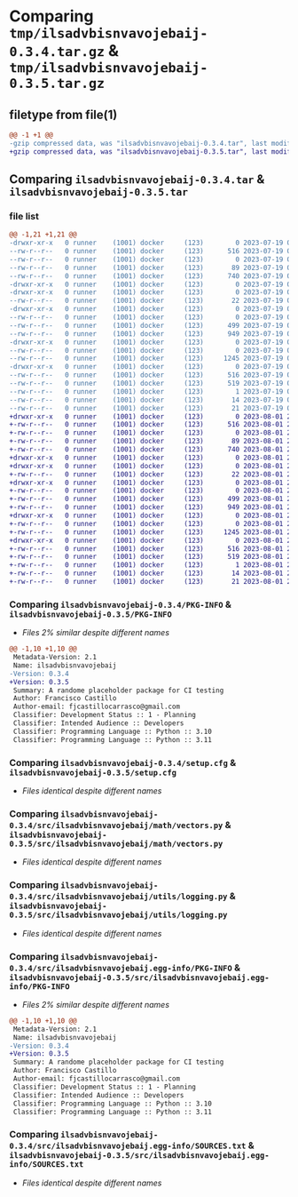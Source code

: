 # Comparing `tmp/ilsadvbisnvavojebaij-0.3.4.tar.gz` & `tmp/ilsadvbisnvavojebaij-0.3.5.tar.gz`

## filetype from file(1)

```diff
@@ -1 +1 @@
-gzip compressed data, was "ilsadvbisnvavojebaij-0.3.4.tar", last modified: Wed Jul 19 07:10:29 2023, max compression
+gzip compressed data, was "ilsadvbisnvavojebaij-0.3.5.tar", last modified: Tue Aug  1 20:05:25 2023, max compression
```

## Comparing `ilsadvbisnvavojebaij-0.3.4.tar` & `ilsadvbisnvavojebaij-0.3.5.tar`

### file list

```diff
@@ -1,21 +1,21 @@
-drwxr-xr-x   0 runner    (1001) docker     (123)        0 2023-07-19 07:10:29.828250 ilsadvbisnvavojebaij-0.3.4/
--rw-r--r--   0 runner    (1001) docker     (123)      516 2023-07-19 07:10:29.828250 ilsadvbisnvavojebaij-0.3.4/PKG-INFO
--rw-r--r--   0 runner    (1001) docker     (123)        0 2023-07-19 07:10:10.000000 ilsadvbisnvavojebaij-0.3.4/README.md
--rw-r--r--   0 runner    (1001) docker     (123)       89 2023-07-19 07:10:10.000000 ilsadvbisnvavojebaij-0.3.4/pyproject.toml
--rw-r--r--   0 runner    (1001) docker     (123)      740 2023-07-19 07:10:29.832250 ilsadvbisnvavojebaij-0.3.4/setup.cfg
-drwxr-xr-x   0 runner    (1001) docker     (123)        0 2023-07-19 07:10:29.828250 ilsadvbisnvavojebaij-0.3.4/src/
-drwxr-xr-x   0 runner    (1001) docker     (123)        0 2023-07-19 07:10:29.828250 ilsadvbisnvavojebaij-0.3.4/src/ilsadvbisnvavojebaij/
--rw-r--r--   0 runner    (1001) docker     (123)       22 2023-07-19 07:10:10.000000 ilsadvbisnvavojebaij-0.3.4/src/ilsadvbisnvavojebaij/__init__.py
-drwxr-xr-x   0 runner    (1001) docker     (123)        0 2023-07-19 07:10:29.828250 ilsadvbisnvavojebaij-0.3.4/src/ilsadvbisnvavojebaij/math/
--rw-r--r--   0 runner    (1001) docker     (123)        0 2023-07-19 07:10:10.000000 ilsadvbisnvavojebaij-0.3.4/src/ilsadvbisnvavojebaij/math/__init__.py
--rw-r--r--   0 runner    (1001) docker     (123)      499 2023-07-19 07:10:10.000000 ilsadvbisnvavojebaij-0.3.4/src/ilsadvbisnvavojebaij/math/scalars.py
--rw-r--r--   0 runner    (1001) docker     (123)      949 2023-07-19 07:10:10.000000 ilsadvbisnvavojebaij-0.3.4/src/ilsadvbisnvavojebaij/math/vectors.py
-drwxr-xr-x   0 runner    (1001) docker     (123)        0 2023-07-19 07:10:29.828250 ilsadvbisnvavojebaij-0.3.4/src/ilsadvbisnvavojebaij/utils/
--rw-r--r--   0 runner    (1001) docker     (123)        0 2023-07-19 07:10:10.000000 ilsadvbisnvavojebaij-0.3.4/src/ilsadvbisnvavojebaij/utils/__init__.py
--rw-r--r--   0 runner    (1001) docker     (123)     1245 2023-07-19 07:10:10.000000 ilsadvbisnvavojebaij-0.3.4/src/ilsadvbisnvavojebaij/utils/logging.py
-drwxr-xr-x   0 runner    (1001) docker     (123)        0 2023-07-19 07:10:29.828250 ilsadvbisnvavojebaij-0.3.4/src/ilsadvbisnvavojebaij.egg-info/
--rw-r--r--   0 runner    (1001) docker     (123)      516 2023-07-19 07:10:29.000000 ilsadvbisnvavojebaij-0.3.4/src/ilsadvbisnvavojebaij.egg-info/PKG-INFO
--rw-r--r--   0 runner    (1001) docker     (123)      519 2023-07-19 07:10:29.000000 ilsadvbisnvavojebaij-0.3.4/src/ilsadvbisnvavojebaij.egg-info/SOURCES.txt
--rw-r--r--   0 runner    (1001) docker     (123)        1 2023-07-19 07:10:29.000000 ilsadvbisnvavojebaij-0.3.4/src/ilsadvbisnvavojebaij.egg-info/dependency_links.txt
--rw-r--r--   0 runner    (1001) docker     (123)       14 2023-07-19 07:10:29.000000 ilsadvbisnvavojebaij-0.3.4/src/ilsadvbisnvavojebaij.egg-info/requires.txt
--rw-r--r--   0 runner    (1001) docker     (123)       21 2023-07-19 07:10:29.000000 ilsadvbisnvavojebaij-0.3.4/src/ilsadvbisnvavojebaij.egg-info/top_level.txt
+drwxr-xr-x   0 runner    (1001) docker     (123)        0 2023-08-01 20:05:25.050787 ilsadvbisnvavojebaij-0.3.5/
+-rw-r--r--   0 runner    (1001) docker     (123)      516 2023-08-01 20:05:25.050787 ilsadvbisnvavojebaij-0.3.5/PKG-INFO
+-rw-r--r--   0 runner    (1001) docker     (123)        0 2023-08-01 20:05:04.000000 ilsadvbisnvavojebaij-0.3.5/README.md
+-rw-r--r--   0 runner    (1001) docker     (123)       89 2023-08-01 20:05:04.000000 ilsadvbisnvavojebaij-0.3.5/pyproject.toml
+-rw-r--r--   0 runner    (1001) docker     (123)      740 2023-08-01 20:05:25.050787 ilsadvbisnvavojebaij-0.3.5/setup.cfg
+drwxr-xr-x   0 runner    (1001) docker     (123)        0 2023-08-01 20:05:25.042786 ilsadvbisnvavojebaij-0.3.5/src/
+drwxr-xr-x   0 runner    (1001) docker     (123)        0 2023-08-01 20:05:25.046786 ilsadvbisnvavojebaij-0.3.5/src/ilsadvbisnvavojebaij/
+-rw-r--r--   0 runner    (1001) docker     (123)       22 2023-08-01 20:05:04.000000 ilsadvbisnvavojebaij-0.3.5/src/ilsadvbisnvavojebaij/__init__.py
+drwxr-xr-x   0 runner    (1001) docker     (123)        0 2023-08-01 20:05:25.046786 ilsadvbisnvavojebaij-0.3.5/src/ilsadvbisnvavojebaij/math/
+-rw-r--r--   0 runner    (1001) docker     (123)        0 2023-08-01 20:05:04.000000 ilsadvbisnvavojebaij-0.3.5/src/ilsadvbisnvavojebaij/math/__init__.py
+-rw-r--r--   0 runner    (1001) docker     (123)      499 2023-08-01 20:05:04.000000 ilsadvbisnvavojebaij-0.3.5/src/ilsadvbisnvavojebaij/math/scalars.py
+-rw-r--r--   0 runner    (1001) docker     (123)      949 2023-08-01 20:05:04.000000 ilsadvbisnvavojebaij-0.3.5/src/ilsadvbisnvavojebaij/math/vectors.py
+drwxr-xr-x   0 runner    (1001) docker     (123)        0 2023-08-01 20:05:25.046786 ilsadvbisnvavojebaij-0.3.5/src/ilsadvbisnvavojebaij/utils/
+-rw-r--r--   0 runner    (1001) docker     (123)        0 2023-08-01 20:05:04.000000 ilsadvbisnvavojebaij-0.3.5/src/ilsadvbisnvavojebaij/utils/__init__.py
+-rw-r--r--   0 runner    (1001) docker     (123)     1245 2023-08-01 20:05:04.000000 ilsadvbisnvavojebaij-0.3.5/src/ilsadvbisnvavojebaij/utils/logging.py
+drwxr-xr-x   0 runner    (1001) docker     (123)        0 2023-08-01 20:05:25.046786 ilsadvbisnvavojebaij-0.3.5/src/ilsadvbisnvavojebaij.egg-info/
+-rw-r--r--   0 runner    (1001) docker     (123)      516 2023-08-01 20:05:25.000000 ilsadvbisnvavojebaij-0.3.5/src/ilsadvbisnvavojebaij.egg-info/PKG-INFO
+-rw-r--r--   0 runner    (1001) docker     (123)      519 2023-08-01 20:05:25.000000 ilsadvbisnvavojebaij-0.3.5/src/ilsadvbisnvavojebaij.egg-info/SOURCES.txt
+-rw-r--r--   0 runner    (1001) docker     (123)        1 2023-08-01 20:05:25.000000 ilsadvbisnvavojebaij-0.3.5/src/ilsadvbisnvavojebaij.egg-info/dependency_links.txt
+-rw-r--r--   0 runner    (1001) docker     (123)       14 2023-08-01 20:05:25.000000 ilsadvbisnvavojebaij-0.3.5/src/ilsadvbisnvavojebaij.egg-info/requires.txt
+-rw-r--r--   0 runner    (1001) docker     (123)       21 2023-08-01 20:05:25.000000 ilsadvbisnvavojebaij-0.3.5/src/ilsadvbisnvavojebaij.egg-info/top_level.txt
```

### Comparing `ilsadvbisnvavojebaij-0.3.4/PKG-INFO` & `ilsadvbisnvavojebaij-0.3.5/PKG-INFO`

 * *Files 2% similar despite different names*

```diff
@@ -1,10 +1,10 @@
 Metadata-Version: 2.1
 Name: ilsadvbisnvavojebaij
-Version: 0.3.4
+Version: 0.3.5
 Summary: A randome placeholder package for CI testing
 Author: Francisco Castillo
 Author-email: fjcastillocarrasco@gmail.com
 Classifier: Development Status :: 1 - Planning
 Classifier: Intended Audience :: Developers
 Classifier: Programming Language :: Python :: 3.10
 Classifier: Programming Language :: Python :: 3.11
```

### Comparing `ilsadvbisnvavojebaij-0.3.4/setup.cfg` & `ilsadvbisnvavojebaij-0.3.5/setup.cfg`

 * *Files identical despite different names*

### Comparing `ilsadvbisnvavojebaij-0.3.4/src/ilsadvbisnvavojebaij/math/vectors.py` & `ilsadvbisnvavojebaij-0.3.5/src/ilsadvbisnvavojebaij/math/vectors.py`

 * *Files identical despite different names*

### Comparing `ilsadvbisnvavojebaij-0.3.4/src/ilsadvbisnvavojebaij/utils/logging.py` & `ilsadvbisnvavojebaij-0.3.5/src/ilsadvbisnvavojebaij/utils/logging.py`

 * *Files identical despite different names*

### Comparing `ilsadvbisnvavojebaij-0.3.4/src/ilsadvbisnvavojebaij.egg-info/PKG-INFO` & `ilsadvbisnvavojebaij-0.3.5/src/ilsadvbisnvavojebaij.egg-info/PKG-INFO`

 * *Files 2% similar despite different names*

```diff
@@ -1,10 +1,10 @@
 Metadata-Version: 2.1
 Name: ilsadvbisnvavojebaij
-Version: 0.3.4
+Version: 0.3.5
 Summary: A randome placeholder package for CI testing
 Author: Francisco Castillo
 Author-email: fjcastillocarrasco@gmail.com
 Classifier: Development Status :: 1 - Planning
 Classifier: Intended Audience :: Developers
 Classifier: Programming Language :: Python :: 3.10
 Classifier: Programming Language :: Python :: 3.11
```

### Comparing `ilsadvbisnvavojebaij-0.3.4/src/ilsadvbisnvavojebaij.egg-info/SOURCES.txt` & `ilsadvbisnvavojebaij-0.3.5/src/ilsadvbisnvavojebaij.egg-info/SOURCES.txt`

 * *Files identical despite different names*

